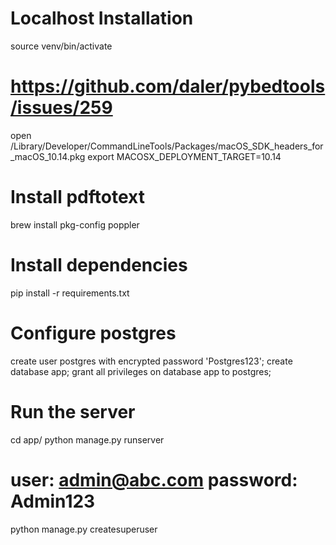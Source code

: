 # Localhost Installation
source venv/bin/activate

# https://github.com/daler/pybedtools/issues/259
open /Library/Developer/CommandLineTools/Packages/macOS_SDK_headers_for_macOS_10.14.pkg
export MACOSX_DEPLOYMENT_TARGET=10.14

# Install pdftotext
brew install pkg-config poppler

# Install dependencies
pip install -r requirements.txt

# Configure postgres
create user postgres with encrypted password 'Postgres123';
create database app;
grant all privileges on database app to postgres;

# Run the server
cd app/
python manage.py runserver

# user: admin@abc.com password: Admin123
python manage.py createsuperuser

